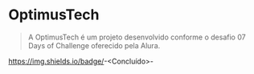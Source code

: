 <h1>OptimusTech</h1>

> A OptimusTech é um projeto desenvolvido conforme o desafio 07 Days of Challenge oferecido pela Alura. 

https://img.shields.io/badge/<STATUS>-<Concluído>-<green>
